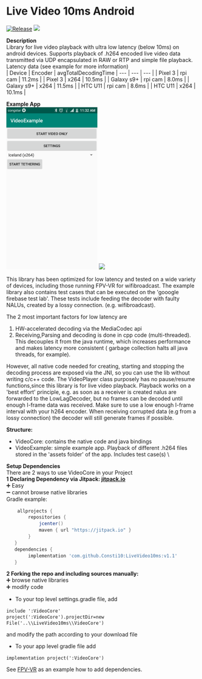# Live Video 10ms Android
[![Release](https://jitpack.io/v/Consti10/LiveVideo10ms.svg)](https://jitpack.io/#Consti10/LiveVideo10ms)
[![](https://jitci.com/gh/Consti10/LiveVideo10ms/svg)](https://jitci.com/gh/Consti10/LiveVideo10ms)

**Description** \
Library for live video playback with ultra low latency (below 10ms) on android devices.
Supports playback of .h264 encoded live video data transmitted via UDP encapsulated in RAW or RTP and simple file playback. \
Latency data (see example for more information) \
| Device   | Encoder   | avgTotalDecodingTime
| --- | --- | --- |
| Pixel 3 | rpi cam | 11.2ms |
| Pixel 3 | x264 | 10.5ms |
| Galaxy s9+ | rpi cam | 8.0ms |
| Galaxy s9+ | x264 | 11.5ms |
| HTC U11 | rpi cam | 8.6ms |
| HTC U11 | x264 | 10.1ms |

**Example App** \
<img src="https://github.com/Consti10/LiveVideo10ms/blob/master/Screenshots/device1.png" alt="ExampleMain" width="240"> <img src="https://github.com/Consti10/LiveVideo10ms/blob/master/Screenshots/device2.png" height="240">

This library has been optimized for low latency and tested on a wide variety of devices, including those running FPV-VR for wifibroadcast.
The example library also contains test cases that can be executed on the 'gooogle firebase test lab'. These tests include feeding
the decoder with faulty NALUs, created by a lossy connection. (e.g. wifibroadcast).

The 2 most important factors for low latency are
1. HW-accelerated decoding via the MediaCodec api
2. Receiving,Parsing and decoding is done in cpp code (multi-threaded). This decouples it from the java runtime, which increases performance and makes latency more consistent ( garbage collection halts all java threads, for example).

However, all native code needed for creating, starting and stopping the decoding process are exposed via the JNI, so you can use the lib
without writing c/c++ code.
The VideoPlayer class purposely has no pause/resume functions,since this library is for live video playback.
Playback works on a 'best effort' principle, e.g. as soon as a receiver is created nalus are forwarded to the LowLagDecoder,
but no frames can be decoded until enough I-frame data was received. Make sure to use a low enough I-frame interval with your h264 encoder.
When receiving corrupted data (e.g from a lossy connection) the decoder will still generate frames if possible.

**Structure:**
- VideoCore: contains the native code and java bindings
- VideoExample: simple example app. Playback of different .h264 files stored in the 'assets folder' of the app. Includes test case(s) \

**Setup Dependencies**\
There are 2 ways to use VideoCore in your Project \
**1 Declaring Dependency via Jitpack: [jitpack.io](https://jitpack.io)** \
:heavy_plus_sign: Easy \
:heavy_minus_sign: cannot browse native libraries \
Gradle example:
```gradle
    allprojects {
        repositories {
            jcenter()
            maven { url "https://jitpack.io" }
        }
   }
   dependencies {
        implementation 'com.github.Consti10:LiveVideo10ms:v1.1'
   }
```
**2 Forking the repo and including sources manually:** \
:heavy_plus_sign: browse native libraries \
:heavy_plus_sign: modify code
* To your top level settings.gradle file, add
```
include ':VideoCore'
project(':VideoCore').projectDir=new File('..\\LiveVideo10ms\\VideoCore')
```
and modify the path according to your download file
* To your app level gradle file add
```
implementation project(':VideoCore')
```
See [FPV-VR](https://github.com/Consti10/FPV_VR_2018) as an example how to add dependencies.
